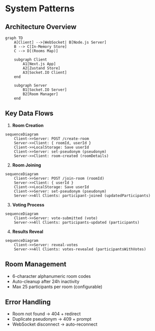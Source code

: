 # System Patterns

## Architecture Overview
```mermaid
graph TD
    A[Client] -->|WebSocket| B[Node.js Server]
    B --> C[In-Memory Store]
    C --> D[(Rooms Map)]
    
    subgraph Client
        A1[Next.js App]
        A2[Zustand Store]
        A3[Socket.IO Client]
    end

    subgraph Server
        B1[Socket.IO Server]
        B2[Room Manager]
    end
```

## Key Data Flows

1. **Room Creation**
```mermaid
sequenceDiagram
    Client->>Server: POST /create-room
    Server->>Client: { roomId, userId }
    Client->>LocalStorage: Save userId
    Client->>Server: set-pseudonym (pseudonym)
    Server->>Client: room-created (roomDetails)
```

2. **Room Joining** 
```mermaid
sequenceDiagram
    Client->>Server: POST /join-room (roomId)
    Server->>Client: { userId }
    Client->>LocalStorage: Save userId
    Client->>Server: set-pseudonym (pseudonym)
    Server->>All Clients: participant-joined (updatedParticipants)
```

3. **Voting Process**
```mermaid
sequenceDiagram
    Client->>Server: vote-submitted (vote)
    Server->>All Clients: participants-updated (participants)
```

4. **Results Reveal**
```mermaid
sequenceDiagram
    Client->>Server: reveal-votes
    Server->>All Clients: votes-revealed (participantsWithVotes)
```

## Room Management
- 6-character alphanumeric room codes
- Auto-cleanup after 24h inactivity
- Max 25 participants per room (configurable)

## Error Handling
- Room not found → 404 + redirect
- Duplicate pseudonym → 409 + prompt
- WebSocket disconnect → auto-reconnect

